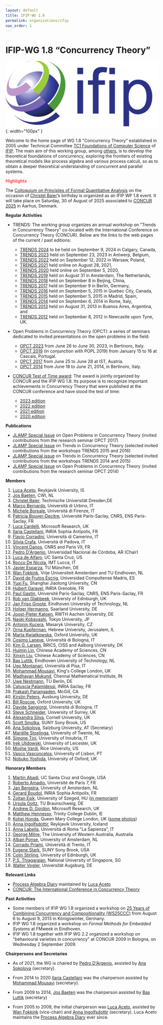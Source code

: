 ```yaml
---
layout: default
title: IFIP-WG 1.8
permalink: organizations/ifip
nav_order: 1
---
```


# IFIP-WG 1.8 “Concurrency Theory”

![IFIP](/assets/content/logo-ifip.gif){: width="100px" }

Welcome to the home page of WG 1.8 "Concurrency Theory" established in 2005 under Technical Committee [TC1 Foundations of Computer Science](http://www.ifip-tc1.org/) of [IFIP](http://www.ifip.org/). The main aim of this working group, among [others](http://www.ru.is/faculty/luca/IFIPWG1.8/aim.html), is to develop the theoretical foundations of concurrency, exploring the frontiers of existing theoretical models like process algebra and various process calculi, so as to obtain a deeper theoretical understanding of concurrent and parallel systems.

**<font color="#ff4444">Highlights</font>**

The [Colloquium on Principles of Formal Quantitative Analysis](https://wwwtcs.inf.tu-dresden.de/ALGI/PFQA/) on the occasion of [Christel Baier](https://wwwtcs.inf.tu-dresden.de/~baier/)’s birthday  is organized as an IFIP WP 1.8 event. It will take place on Saturday, 30 of August of 2025 associated to [CONCUR 2025](https://conferences.au.dk/confest2025/concur) in Aarhus, Denmark.

**Regular Activities**

* TRENDS: The working group organizes an annual workshop on "Trends in Concurrency Theory" co-located with the International Conference on Concurrency Theory (CONCUR). Below are the links to the web pages of the current / past editions:

  * [TRENDS 2024](https://concurrency-theory.org/events/workshops/trends/2024) to be held on September 9, 2024 in Calgary, Canada,
  * [TRENDS 2023](https://concurrency-theory.org/events/workshops/trends/2023) held on September 23, 2023 in Antwerp, Belgium,
  * [TRENDS 2022](https://concurrency-theory.org/events/workshops/trends/2022) held on September 12, 2022 in Warsaw, Poland,
  * [TRENDS 2021](https://concurrency-theory.org/events/workshops/trends/2021) held online on August 28, 2021,
  * [TRENDS 2020](https://concurrency-theory.org/events/workshops/trends/2020) held online on September 5, 2020,
  * [TRENDS 2019](https://concurrency-theory.org/events/workshops/trends/2019) held on August 31 in Amsterdam, The Netherlands,
  * [TRENDS 2018](https://concurrency-theory.org/events/workshops/trends/2018) held on September 8 in Beijing, China,
  * [TRENDS 2017](https://concurrency-theory.org/events/workshops/trends/2017) held on September 9 in Berlin, Germany,
  * [TRENDS 2016](https://concurrency-theory.org/events/workshops/trends/2016) held on September 5, 2015 in Quebec City, Canada,
  * [TRENDS 2015](https://concurrency-theory.org/events/workshops/trends/2015) held on September 5, 2015 in Madrid, Spain,
  * [TRENDS 2014](http://ceres.hh.se/mediawiki/TRENDS_2014) held on September 6, 2014 in Rome, Italy,
  * [TRENDS 2013](http://www.win.tue.nl/trends13/) held on August 31, 2013 in Buenos Aires, Argentina, and
  * [TRENDS 2012](http://www.win.tue.nl/trends12/) held on September 8, 2012 in Newcastle upon Tyne, UK.

* Open Problems in Concurrency Theory (OPCT): a series of seminars dedicated to invited presentations on the open problems in the field:

  * [OPCT 2023](http://www.sti.uniurb.it/events/opct2023/) from June 26 to June 30, 2023, in Bertinoro, Italy.
  * [OPCT 2019](https://popl19.sigplan.org/track/opct-2019-papers) (in conjunction with POPL 2019) from January 15 to 16 at Cascais, Portugal.
  * [OPCT 2017](http://opct2017.famaf.unc.edu.ar/) from June 25 to June 28 at IST, Austria.
  * [OPCT 2014](http://www.sti.uniurb.it/events/opct2014/) from June 18 to June 21, 2014, in Bertinoro, Italy.

* [CONCUR Test of Time award](https://concurrency-theory.org/events/tot-award): The award is jointly organized by CONCUR and the IFIP WG 1.8. Its purpose is to recognize important achievements in Concurrency Theory that were published at the CONCUR conference and have stood the test of time:

  * [2023 edition](https://www.uantwerpen.be/en/conferences/confest-2023/concur/awards/)
  * [2022 edition](https://concur2022.mimuw.edu.pl/tot-award/)
  * [2021 edition](https://qonfest2021.lacl.fr/test-of-time.php)
  * [2020 edition](https://concur2020.forsyte.at/test-of-time.html) 

**Publications**

* [JLAMP Special Issue](https://www.sciencedirect.com/journal/journal-of-logical-and-algebraic-methods-in-programming/special-issue/100VL3RV0MN) on Open Problems in Concurrency Theory (invited contributions from the research seminar OPCT 2017)
* [JLAMP Special Issue](https://doi.org/10.1016/j.jlamp.2019.07.001) on Trends in Concurrency Theory (selected invited contributions from the workshops TRENDS 2015 and 2016)
* [JLAMP Special issue](https://doi.org/10.1016/j.jlamp.2017.01.002) on Trends in Concurrency Theory (selected invited contributions from the workshops TRENDS 2014 and 2015)
* [JLAMP Special Issue](https://doi.org/10.1016/j.jlamp.2015.10.002) on Open Problems in Concurrency Theory (invited contributions from the research seminar OPCT 2014)

**Members**

1. [Luca Aceto](http://www.ru.is/~luca/), Reykjavik University, IS
2. [Jos Baeten](https://www.cwi.nl/en/people/jos-baeten/), CWI, NL
3. [Christel Baier](https://wwwtcs.inf.tu-dresden.de/~baier/), Technische Universität Dresden,DE
4. [Marco Bernardo](http://www.sti.uniurb.it/bernardo/), Università di Urbino, IT
5. [Michele Boreale](https://labdisia.disia.unifi.it/boreale/), Università di Firenze, IT
6. [Patricia Bouyer-Decitre](http://www.lsv.ens-cachan.fr/~bouyer/), Université Paris-Saclay, CNRS, ENS Paris-Saclay, FR
7. [Luca Cardelli](http://lucacardelli.name/), Microsoft Research, UK
8. [Ilaria Castellani](http://www-sop.inria.fr/members/Ilaria.Castellani/Home.html), INRIA Sophia Antipolis, FR
9. [Flavio Corradini](https://computerscience.unicam.it/corradini/), Università di Camerino, IT
10. [Silvia Crafa](http://www.math.unipd.it/~crafa/), Università di Padova, IT
11. [Vincent Danos](https://www.di.ens.fr/~danos/), CNRS and Paris VII, FR
12. [Pedro D'Argenio](http://www.cs.famaf.unc.edu.ar/~dargenio/), Universidad Nacional de Córdoba, AR (Chair)
13. [Luca de Alfaro](https://luca.dealfaro.com/), UC Santa Cruz, US
14. [Rocco De Nicola](https://www.imtlucca.it/it/rocco.denicola), IMT Lucca, IT
15. [Javier Esparza](https://www7.in.tum.de/~esparza), TU München, DE
16. [Wan Fokkink](http://www.cs.vu.nl/~wanf/), Vrije Universiteit Amsterdam and TU Eindhoven, NL
17. [David de Frutos Escrig](http://www.mat.ucm.es/imi/People/deFrutos_Escrig_David_b.htm), Universidad Compultense Madris, ES
18. [Yuxi Fu](http://basics.sjtu.edu.cn/~yuxi/), Shanghai Jiaotong University, CN
19. [Hubert Garavel](http://www.inrialpes.fr/vasy/people/Hubert.Garavel/), INRIA Grenoble, FR
20. [Paul Gastin](http://www.lsv.ens-cachan.fr/~gastin/), Université Paris-Saclay, CNRS, ENS Paris-Saclay, FR
21. [Rob van Glabbeek](http://theory.stanford.edu/~rvg/), Universty of Edinburgh, UK
22. [Jan Friso Groote](http://www.win.tue.nl/~jfg/), Eindhoven University of Technology, NL
23. [Holger Hermanns](http://depend.cs.uni-sb.de/index.php?id=166), Saarland University, DE
24. [Joost-Pieter Katoen](http://www-i2.informatik.rwth-aachen.de/~katoen/), RWTH Aachen University, DE
25. [Naoki Kobayashi](http://www-kb.is.s.u-tokyo.ac.jp/~koba/), Tokyo University, JP
26. [Antonin Kucera](http://www.fi.muni.cz/usr/kucera/), Masaryk University, CZ
27. [Orna Kupferman](http://www.cs.huji.ac.il/~ornak/), Hebrew University, Jerusalem, IL
28. [Marta Kwiatkowska](http://www.cs.ox.ac.uk/marta.kwiatkowska/), Oxford University, UK
29. [Cosimo Laneve](http://www.cs.unibo.it/~laneve/), Università di Bologna, IT
30. [Kim G. Larsen](http://people.cs.aau.dk/~kgl/), BRICS, CISS and Aalborg University, DK
31. [Huimin Lin](http://lcs.ios.ac.cn/~lhm/), Chinese Academy of Sciences, CN
32. [Xinxin Liu](https://lcs.ios.ac.cn/en/2019/07/2351/), Chinese Academy of Sciences, CN
33. [Bas Luttik](http://www.win.tue.nl/~luttik/), Eindhoven University of Technology, NL
34. [Ugo Montanari](http://www.di.unipi.it/~ugo/), Università di Pisa, IT
35. [Mohammad Mousavi](https://www.nms.kcl.ac.uk/mohammad.mousavi/), King's College London, UK
36. [Madhavan Mukund](http://www.cmi.ac.in/~madhavan/), Chennai Mathematical Institute, IN
37. [Uwe Nestmann](https://www.tu.berlin/mtv/team/leitung/prof-dr-ing-uwe-nestmann), TU Berlin, DE
38. [Catuscia Palamidessi](http://www.lix.polytechnique.fr/~catuscia/), INRIA Saclay, FR
39. [Prakash Panangaden](http://www.cs.mcgill.ca/~prakash/), McGill, CA
40. [Kirstin Peters](https://www.uni-augsburg.de/en/fakultaet/fai/informatik/prof/swtti/), Ausburg University, DE
41. [Bill Roscoe](http://www.cs.ox.ac.uk/bill.roscoe/), Oxford University, UK
42. [Davide Sangiorgi](http://www.cs.unibo.it/~sangio/), Università di Bologna, IT
43. [Steve Schneider](http://www.surrey.ac.uk/computing/people/steve_schneider/), University of Surrey, UK
44. [Alexandra Silva](http://www.alexandrasilva.org/), Cornell University, UK
45. [Scott Smolka](http://www3.cs.stonybrook.edu/~sas/), SUNY Sony Brook, US
46. [Ana Sokolova](https://www.cs.uni-salzburg.at/~anas/), Salzburg University, AT (Secretary)
47. [Mariëlle Stoelinga](https://wwwhome.ewi.utwente.nl/~marielle/),	University of Twente,	NL
48. [Simone Tini](https://disat.uninsubria.it/~simone.tini/),	University of Insubria,	IT
49. [Irek Ulidowski](http://www.cs.le.ac.uk/people/iu3/), University of Leicester, UK
50. [Moshe Vardi](http://www.cs.rice.edu/~vardi/), Rice University, US
51. [Vasco Vasconcelos](http://www.di.fc.ul.pt/~vv/), University of Lisbon, PT
52. [Nobuko Yoshida](https://www.cs.ox.ac.uk/people/nobuko.yoshida/), University of Oxford, UK


**Honorary Members**

1. [Martin Abadi](http://users.soe.ucsc.edu/~abadi/home.html), UC Santa Cruz and Google, USA
2. [Roberto Amadio](http://www.pps.univ-paris-diderot.fr/~amadio/), Université de Paris 7, FR
3. [Jan Bergstra](https://staff.fnwi.uva.nl/j.a.bergstra/), University of Amsterdam, NL
4. [Gerard Boudol](http://www-sop.inria.fr/members/Gerard.Boudol/), INRIA Sophia Antipolis, FR
5. [Zoltan Esik](http://www.inf.u-szeged.hu/~ze/), University of Szeged, HU ([in memoriam](http://www.ae-info.org/ae/Acad_Main/News_Archive/Zoltan%20Esik))
6. [Ursula Goltz](https://www.tu-braunschweig.de/ips/staff/goltz), TU Braunschweig, DE
7. [Andrew D. Gordon](https://onedrive.live.com/view.aspx/adg?cid=c6149b019d236bf5), Microsoft Research, UK
8. [Matthew Hennessy](https://www.cs.tcd.ie/Matthew.Hennessy/), Trinity College Dublin, IE
9. [Kohei Honda](http://www.eecs.qmul.ac.uk/KHmemorial/), Queen Mary College London, UK ([some photos](http://www.eecs.qmul.ac.uk/KHmemorial/photos.html))
10. [Anna Ingolfsdottir](http://www.informatik.uni-trier.de/~ley/db/indices/a-tree/i/Ing=oacute=lfsd=oacute=ttir:Anna.html), Reykjavik University, Iceland
11. [Anna Labella](https://phd.uniroma1.it/web/ANNA-LABELLA_nC1814_EN.aspx), Università di Roma "La Sapienza", IT
12. [George Milne](http://www.uwa.edu.au/people/george.milne), The University of Western Australia, Australia
13. [Alban Ponse](https://staff.fnwi.uva.nl/a.ponse/), University of Amsterdam, NL
14. [Corrado Priami](http://www.cosbi.eu/index.php/people/people-research/corrado-priami), Università di Trento, IT
15. [Eugene Stark](http://bsd7.cs.sunysb.edu/~stark/), SUNY Sony Brook, USA
16. [Colin Stirling](http://homepages.inf.ed.ac.uk/cps/), University of Edinburgh, UK
17. [P.S. Thiagarajan](https://www.comp.nus.edu.sg/~thiagu/), National University of Singapore, SG
18. [Walter Vogler](http://www.informatik.uni-augsburg.de/en/chairs/swt/ti/staff/walter/), Universität Augsburg, DE


**Relevant Links**

* [Process Algebra Diary](http://processalgebra.blogspot.com/) maintained by [Luca Aceto](http://www.ru.is/faculty/luca/)
* [CONCUR: The International Conference in Concurrency Theory](https://concurrency-theory.org/events/concur/)

**Past Activities**

* Some members of IFIP WG 1.8 organized a workshop on [25 Years of Combining Concurrency and Compositionality (WS25CCC)](https://www.tu-braunschweig.de/ips/research/events/ws25ccc) from August 6 to August 9, 2013 in Königswinter, Germany.
* IFIP WG 1.8 organized a workshop on *Formal Methods for Embedded Systems* at FMweek in Eindhoven.
* IFIP WG 1.8 together with IFIP WG 2.2 organized a workshop on "behavioural varieties in concurrency" at CONCUR 2009 in Bologna, on Wednesday 2 September 2009.

**Chairpersons and Secretaries**

* As of 2021, the WG is chaired by [Pedro D'Argenio](https://depend.cs.uni-saarland.de/~argenio/), assisted by [Ana Sokolova](http://cs.uni-salzburg.at/~anas/index.html) (secretary).

* From 2014 to 2020 [Ilaria Castellani](http://www-sop.inria.fr/members/Ilaria.Castellani/Home.html) was the chairperson assisted by[ Mohammad Mousavi](https://www2.le.ac.uk/departments/informatics/people/mohammad-mousavi) (secretary).

* From 2009 to 2014, [Jos Baeten](http://www.win.tue.nl/~josb/) was the chairperson assisted by [Bas Luttik](https://www.concurrency-theory.org/Bas%20Luttik) (secretary)

* From 2005 to 2009, the initial chairperson was [Luca Aceto](http://www.cs.aau.dk/~luca/), assisted by [Wan Fokkink](http://www.cs.vu.nl/~wanf/) (vice-chair) and [Anna Ingolfsdottir](http://www.cs.aau.dk/~annai) (secretary). Luca Aceto maintains the [Process Algebra Diary](https://processalgebra.blogspot.com/) ever since.
